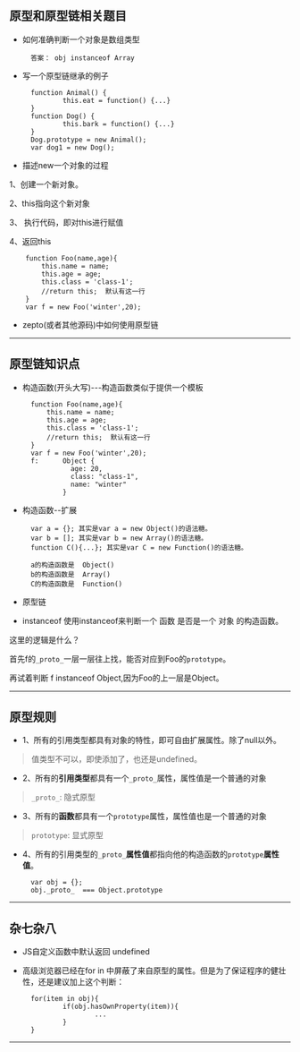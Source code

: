 ## 原型和原型链相关题目

- 如何准确判断一个对象是数组类型

        答案： obj instanceof Array
        
- 写一个原型链继承的例子

        function Animal() {
                this.eat = function() {...}
        }
        function Dog() {
                this.bark = function() {...}
        }
        Dog.prototype = new Animal();
        var dog1 = new Dog();


- 描述new一个对象的过程

1、创建一个新对象。

2、this指向这个新对象

3、 执行代码，即对this进行赋值

4、返回this

        function Foo(name,age){
            this.name = name;
            this.age = age;
            this.class = 'class-1';
            //return this;  默认有这一行
        }
        var f = new Foo('winter',20);


- zepto(或者其他源码)中如何使用原型链

- - -
## 原型链知识点
- 构造函数(开头大写)---构造函数类似于提供一个模板

        function Foo(name,age){
            this.name = name;
            this.age = age;
            this.class = 'class-1';
            //return this;  默认有这一行
        }
        var f = new Foo('winter',20); 
        f:      Object {
                  age: 20,
                  class: "class-1",
                  name: "winter"
                }

- 构造函数--扩展

        var a = {}; 其实是var a = new Object()的语法糖。
        var b = []; 其实是var b = new Array()的语法糖。
        function C(){...}; 其实是var C = new Function()的语法糖。
        
        a的构造函数是  Object()
        b的构造函数是  Array()
        C的构造函数是  Function()
        
- 原型链


- instanceof
使用instanceof来判断一个 函数 是否是一个 对象 的构造函数。

这里的逻辑是什么？

首先f的`_proto_`一层一层往上找，能否对应到Foo的`prototype`。

再试着判断 f instanceof Object,因为Foo的上一层是Object。

- - -
## 原型规则
- 1、所有的引用类型都具有对象的特性，即可自由扩展属性。除了null以外。
> 值类型不可以，即使添加了，也还是undefined。

- 2、所有的**引用类型**都具有一个`_proto_`属性，属性值是一个普通的对象
> `_proto_`: 隐式原型

- 3、所有的**函数**都具有一个`prototype`属性，属性值也是一个普通的对象
> `prototype`: 显式原型

- 4、所有的引用类型的`_proto_`**属性值**都指向他的构造函数的`prototype`**属性值**。

        var obj = {};
        obj._proto_  === Object.prototype
        
- - -
## 杂七杂八
- JS自定义函数中默认返回 undefined
- 高级浏览器已经在for in 中屏蔽了来自原型的属性。但是为了保证程序的健壮性，还是建议加上这个判断：

        for(item in obj){
                if(obj.hasOwnProperty(item)){
                        ...
                }
        }

- - -








